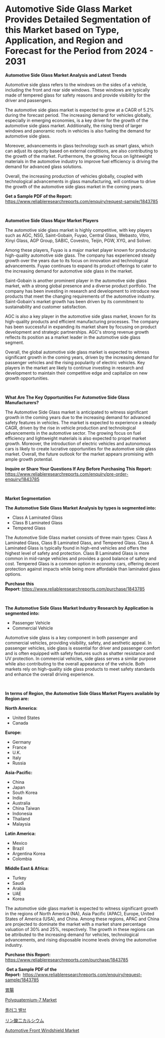 <p><h1>Automotive Side Glass Market Provides Detailed Segmentation of this Market based on Type, Application, and Region and Forecast for the Period from 2024 - 2031</h1></p><p><strong>Automotive Side Glass Market Analysis and Latest Trends</strong></p>
<p><p>Automotive side glass refers to the windows on the sides of a vehicle, including the front and rear side windows. These windows are typically made of tempered glass for safety reasons and provide visibility for the driver and passengers.</p><p>The automotive side glass market is expected to grow at a CAGR of 5.2% during the forecast period. The increasing demand for vehicles globally, especially in emerging economies, is a key driver for the growth of the automotive side glass market. Additionally, the rising trend of larger windows and panoramic roofs in vehicles is also fueling the demand for automotive side glass.</p><p>Moreover, advancements in glass technology such as smart glass, which can adjust its opacity based on external conditions, are also contributing to the growth of the market. Furthermore, the growing focus on lightweight materials in the automotive industry to improve fuel efficiency is driving the demand for advanced glass solutions.</p><p>Overall, the increasing production of vehicles globally, coupled with technological advancements in glass manufacturing, will continue to drive the growth of the automotive side glass market in the coming years.</p></p>
<p><strong>Get a Sample PDF of the Report:&nbsp;</strong> <a href="https://www.reliableresearchreports.com/enquiry/request-sample/1843785">https://www.reliableresearchreports.com/enquiry/request-sample/1843785</a></p>
<p>&nbsp;</p>
<p><strong>Automotive Side Glass Major Market Players</strong></p>
<p><p>The automotive side glass market is highly competitive, with key players such as AGC, NSG, Saint-Gobain, Fuyao, Central Glass, Webasto, Vitro, Xinyi Glass, AGP Group, SABIC, Covestro, Teijin, PGW, XYG, and Soliver. </p><p>Among these players, Fuyao is a major market player known for producing high-quality automotive side glass. The company has experienced steady growth over the years due to its focus on innovation and technological advancements. Fuyao continues to expand its product offerings to cater to the increasing demand for automotive side glass in the market.</p><p>Saint-Gobain is another prominent player in the automotive side glass market, with a strong global presence and a diverse product portfolio. The company has been investing in research and development to introduce new products that meet the changing requirements of the automotive industry. Saint-Gobain's market growth has been driven by its commitment to sustainability and customer satisfaction.</p><p>AGC is also a key player in the automotive side glass market, known for its high-quality products and efficient manufacturing processes. The company has been successful in expanding its market share by focusing on product development and strategic partnerships. AGC's strong revenue growth reflects its position as a market leader in the automotive side glass segment.</p><p>Overall, the global automotive side glass market is expected to witness significant growth in the coming years, driven by the increasing demand for passenger vehicles and the rising popularity of electric vehicles. Key players in the market are likely to continue investing in research and development to maintain their competitive edge and capitalize on new growth opportunities.</p></p>
<p>&nbsp;</p>
<p><strong>What Are The Key Opportunities For Automotive Side Glass Manufacturers?</strong></p>
<p><p>The Automotive Side Glass market is anticipated to witness significant growth in the coming years due to the increasing demand for advanced safety features in vehicles. The market is expected to experience a steady CAGR, driven by the rise in vehicle production and technological advancements in the automotive sector. The growing focus on fuel efficiency and lightweight materials is also expected to propel market growth. Moreover, the introduction of electric vehicles and autonomous cars is likely to create lucrative opportunities for the automotive side glass market. Overall, the future outlook for the market appears promising with ample growth potential.</p></p>
<p><strong>Inquire or Share Your Questions If Any Before Purchasing This Report:</strong> <a href="https://www.reliableresearchreports.com/enquiry/pre-order-enquiry/1843785">https://www.reliableresearchreports.com/enquiry/pre-order-enquiry/1843785</a></p>
<p>&nbsp;</p>
<p><strong>Market Segmentation</strong></p>
<p><strong>The Automotive Side Glass Market Analysis by types is segmented into:</strong></p>
<p><ul><li>Class A Laminated Glass</li><li>Class B Laminated Glass</li><li>Tempered Glass</li></ul></p>
<p><p>The Automotive Side Glass market consists of three main types: Class A Laminated Glass, Class B Laminated Glass, and Tempered Glass. Class A Laminated Glass is typically found in high-end vehicles and offers the highest level of safety and protection. Class B Laminated Glass is more common in mid-range vehicles and provides a good balance of safety and cost. Tempered Glass is a common option in economy cars, offering decent protection against impacts while being more affordable than laminated glass options.</p></p>
<p><strong>Purchase this Report:&nbsp;</strong><a href="https://www.reliableresearchreports.com/purchase/1843785">https://www.reliableresearchreports.com/purchase/1843785</a></p>
<p>&nbsp;</p>
<p><strong>The Automotive Side Glass Market Industry Research by Application is segmented into:</strong></p>
<p><ul><li>Passenger Vehicle</li><li>Commercial Vehicle</li></ul></p>
<p><p>Automotive side glass is a key component in both passenger and commercial vehicles, providing visibility, safety, and aesthetic appeal. In passenger vehicles, side glass is essential for driver and passenger comfort and is often equipped with safety features such as shatter resistance and UV protection. In commercial vehicles, side glass serves a similar purpose while also contributing to the overall appearance of the vehicle. Both markets rely on high-quality side glass products to meet safety standards and enhance the overall driving experience.</p></p>
<p>&nbsp;</p>
<p><strong>In terms of Region, the Automotive Side Glass Market Players available by Region are:</strong></p>
<p>
    <p> <strong> North America: </strong>
        <ul>
            <li>United States</li>
            <li>Canada</li>
        </ul>
        </p> 
    <p> <strong> Europe: </strong>
        <ul>
            <li>Germany</li>
            <li>France</li>
            <li>U.K.</li>
            <li>Italy</li>
            <li>Russia</li>
        </ul>
        </p> 
    <p> <strong> Asia-Pacific: </strong>
        <ul>
            <li>China</li>
            <li>Japan</li>
            <li>South Korea</li>
            <li>India</li>
            <li>Australia</li>
            <li>China Taiwan</li>
            <li>Indonesia</li>
            <li>Thailand</li>
            <li>Malaysia</li>
        </ul>
        </p> 
    <p> <strong> Latin America: </strong>
        <ul>
            <li>Mexico</li>
            <li>Brazil</li>
            <li>Argentina Korea</li>
            <li>Colombia</li>
        </ul>
        </p> 
    <p> <strong> Middle East & Africa: </strong>
        <ul>
            <li>Turkey</li>
            <li>Saudi</li>
            <li>Arabia</li>
            <li>UAE</li>
            <li>Korea</li>
        </ul>
    </p>
    </p>
<p><p>The automotive side glass market is expected to witness significant growth in the regions of North America (NA), Asia Pacific (APAC), Europe, United States of America (USA), and China. Among these regions, APAC and China are projected to dominate the market with a market share percentage valuation of 30% and 25%, respectively. The growth in these regions can be attributed to the increasing demand for vehicles, technological advancements, and rising disposable income levels driving the automotive industry.</p></p>
<p><strong>Purchase this Report: </strong><a href="https://www.reliableresearchreports.com/purchase/1843785">https://www.reliableresearchreports.com/purchase/1843785</a></p>
<p>&nbsp;<strong>Get a Sample PDF of the Report:&nbsp;&nbsp;</strong><a href="https://www.reliableresearchreports.com/enquiry/request-sample/1843785">https://www.reliableresearchreports.com/enquiry/request-sample/1843785</a></p>
<p><strong></strong></p>
<p><p><a href="https://github.com/adcxff01450218/Market-Research-Report-List-1/blob/main/6007357188950.md">胃腸</a></p><p><a href="https://issuu.com/reportprime-2/docs/polyquaternium-7-market-size-2030.pptx">Polyquaternium-7 Market</a></p><p><a href="https://github.com/trmesnao7959541/Market-Research-Report-List-1/blob/main/9623220188854.md">플러그 밸브</a></p><p><a href="https://github.com/xnljig2898992/Market-Research-Report-List-1/blob/main/5704472188949.md">リン酸二カルシウム</a></p><p><a href="https://github.com/Whitneyboyettebo9kiw7yr13/Market-Research-Report-List-1/blob/main/automotive-front-windshield-market.md">Automotive Front Windshield Market</a></p></p>